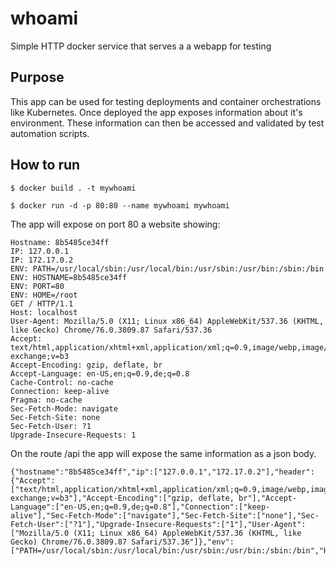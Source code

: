 whoami
======

Simple HTTP docker service that serves a a webapp for testing
## Purpose
This app can be used for testing deployments and container orchestrations like Kubernetes. Once deployed the app exposes information about it's environment. These information can then be accessed and validated by test automation scripts.

## How to run

    $ docker build . -t mywhoami

    $ docker run -d -p 80:80 --name mywhoami mywhoami

  The app will expose on port 80 a website showing:

```
Hostname: 8b5485ce34ff
IP: 127.0.0.1
IP: 172.17.0.2
ENV: PATH=/usr/local/sbin:/usr/local/bin:/usr/sbin:/usr/bin:/sbin:/bin
ENV: HOSTNAME=8b5485ce34ff
ENV: PORT=80
ENV: HOME=/root
GET / HTTP/1.1
Host: localhost
User-Agent: Mozilla/5.0 (X11; Linux x86_64) AppleWebKit/537.36 (KHTML, like Gecko) Chrome/76.0.3809.87 Safari/537.36
Accept: text/html,application/xhtml+xml,application/xml;q=0.9,image/webp,image/apng,*/*;q=0.8,application/signed-exchange;v=b3
Accept-Encoding: gzip, deflate, br
Accept-Language: en-US,en;q=0.9,de;q=0.8
Cache-Control: no-cache
Connection: keep-alive
Pragma: no-cache
Sec-Fetch-Mode: navigate
Sec-Fetch-Site: none
Sec-Fetch-User: ?1
Upgrade-Insecure-Requests: 1
```

On the route /api the app will expose the same information as a json body.

```
{"hostname":"8b5485ce34ff","ip":["127.0.0.1","172.17.0.2"],"header":{"Accept":["text/html,application/xhtml+xml,application/xml;q=0.9,image/webp,image/apng,*/*;q=0.8,application/signed-exchange;v=b3"],"Accept-Encoding":["gzip, deflate, br"],"Accept-Language":["en-US,en;q=0.9,de;q=0.8"],"Connection":["keep-alive"],"Sec-Fetch-Mode":["navigate"],"Sec-Fetch-Site":["none"],"Sec-Fetch-User":["?1"],"Upgrade-Insecure-Requests":["1"],"User-Agent":["Mozilla/5.0 (X11; Linux x86_64) AppleWebKit/537.36 (KHTML, like Gecko) Chrome/76.0.3809.87 Safari/537.36"]},"env":["PATH=/usr/local/sbin:/usr/local/bin:/usr/sbin:/usr/bin:/sbin:/bin","HOSTNAME=8b5485ce34ff","PORT=80","HOME=/root"]}
```
